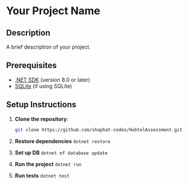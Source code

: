 # Your Project Name

## Description
A brief description of your project.

## Prerequisites
- [.NET SDK](https://dotnet.microsoft.com/download) (version 8.0 or later)
- [SQLite](https://www.sqlite.org/download.html) (if using SQLite)

## Setup Instructions

1. **Clone the repository**:
   ```bash
   git clone https://github.com/shaphat-codes/HubtelAssessment.git

2. **Restore dependencies**
    ```dotnet restore```

3. **Set up DB**
    ```dotnet ef database update```

4. **Run the project**
    ```dotnet run```

5. **Run tests**
    ```dotnet test```